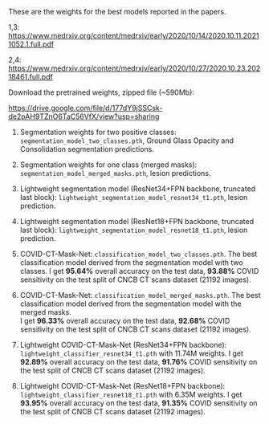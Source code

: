 These are the weights for the best models reported in the papers. 

1,3: https://www.medrxiv.org/content/medrxiv/early/2020/10/14/2020.10.11.20211052.1.full.pdf

2,4: https://www.medrxiv.org/content/medrxiv/early/2020/10/27/2020.10.23.20218461.full.pdf

Download the pretrained weights, zipped file (~590Mb):

https://drive.google.com/file/d/177dY9jSSCsk-de2pAH9TZnO6TaC56VfX/view?usp=sharing

1. Segmentation weights for two positive classes: `segmentation_model_two_classes.pth`, Ground Glass Opacity and Consolidation segmentation predictions. 

2. Segmentation weights for one class (merged masks): `segmentation_model_merged_masks.pth`, lesion predictions. 

3. Lightweight segmentation model (ResNet34+FPN backbone, truncated last block): `lightweight_segmentation_model_resnet34_t1.pth`, lesion prediction.

4. Lightweight segmentation model (ResNet18+FPN backbone, truncated last block): `lightweight_segmentation_model_resnet18_t1.pth`, lesion prediction.

3. COVID-CT-Mask-Net: `classification_model_two_classes.pth`. The best classification model derived from the segmentation model with two classes. 
I get **95.64%** overall accuracy on the test data, **93.88%** COVID sensitivity on the test split of CNCB CT scans dataset (21192 images).

4. COVID-CT-Mask-Net: `classification_model_merged_masks.pth`.  The best classification model derived from the segmentation model with the merged masks.  
I get **96.33%** overall accuracy on the test data, **92.68%** COVID sensitivity on the test split of CNCB CT scans dataset (21192 images).

5. Lightweight COVID-CT-Mask-Net (ResNet34+FPN backbone): `lightweight_classifier_resnet34_t1.pth` with  11.74M weights. I get **92.89%** overall accuracy on the test data, 
**91.76%** COVID sensitivity on the test split of CNCB CT scans dataset (21192 images).

6. Lightweight COVID-CT-Mask-Net (ResNet18+FPN backbone): `lightweight_classifier_resnet18_t1.pth` with 6.35M weights. I get **93.95%** overall accuracy on the test data, 
**91.35%** COVID sensitivity on the test split of CNCB CT scans dataset (21192 images).  

